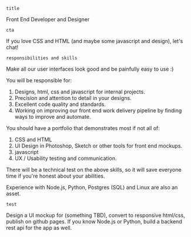 `title`

Front End Developer and Designer

`cta`

If you love CSS and HTML (and maybe some javascript and design), let's chat!

`responsibilities and skills`

Make all our user interfaces look good and be painfully easy to use :)

You will be responsible for:

1. Designs, html, css and javascript for internal projects.
2. Precision and attention to detail in your designs.
3. Excellent code quality and standards.
4. Working on improving our front end work delivery pipeline by finding ways to improve and automate.

You should have a portfolio that demonstrates most if not all of:

1. CSS and HTML
2. UI Design in Photoshop, Sketch or other tools for front end mockups.
3. javascript
4. UX / Usability testing and communication.

There will be a technical test on the above skills, so it will save everyone time if you're honest about your abilities.

Experience with Node.js, Python, Postgres (SQL) and Linux are also an asset.

`test`

Design a UI mockup for (something TBD), convert to responsive html/css, publish on github pages. If you know Node.js or Python, build a backend rest api for the app as well.
